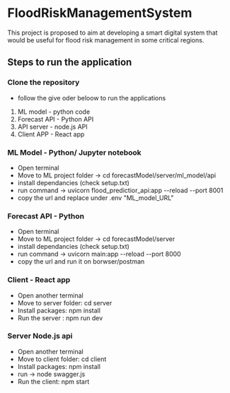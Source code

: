 # FloodRiskManagementSystem
This project is proposed to aim at developing a smart digital system that would be useful for flood risk management in some critical regions.

## Steps to run the application

### Clone the repository

- follow the give oder beloow to run the applications

1. ML model - python code
2. Forecast API - Python API
3. API server - node.js API
4. Client APP - React app

### ML Model - Python/ Jupyter notebook
- Open terminal
- Move to ML project folder -> cd forecastModel/server/ml_model/api
- install dependancies (check setup.txt)
- run command -> uvicorn flood_predictior_api:app  --reload --port 8001
- copy the url and replace under .env "ML_model_URL"

### Forecast API - Python
- Open terminal
- Move to ML project folder -> cd forecastModel/server
- install dependancies (check setup.txt)
- run command -> uvicorn main:app  --reload --port 8000
- copy the url and run it on borwser/postman

### Client - React app
- Open another terminal
- Move to server folder: cd server
- Install packages: npm install
- Run the server : npm run dev

### Server Node.js api
- Open another  terminal 
- Move to client folder: cd client
- Install packages: npm install
- run -> node swagger.js
- Run the client: npm start



